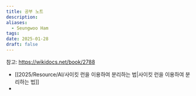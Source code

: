 ```yaml
---
title: 공부 노트
description: 
aliases:
  - Seungwoo Ham
tags: 
date: 2025-01-28
draft: false
---
```

참고: https://wikidocs.net/book/2788

- [[2025/Resource/AI/사이킷 런을 이용하여 분리하는 법|사이킷 런을 이용하여 분리하는 법]]
- 